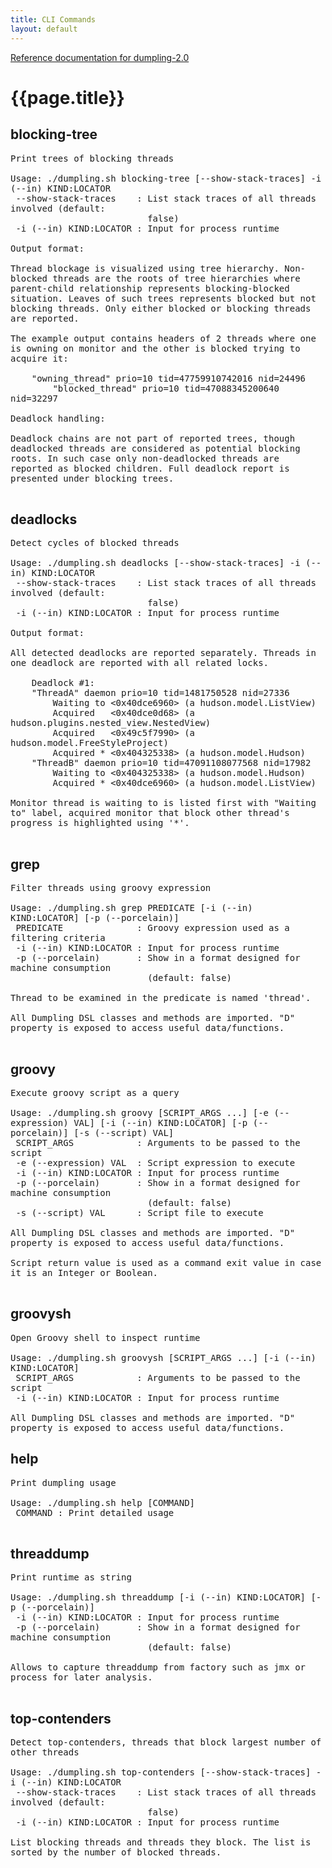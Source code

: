 ```yaml
---
title: CLI Commands
layout: default
---
```

[Reference documentation for dumpling-2.0](.)

# {{page.title}}

## blocking-tree

<pre style='word-wrap: break-word; white-space: pre-wrap;'>
Print trees of blocking threads

Usage: ./dumpling.sh blocking-tree [--show-stack-traces] -i (--in) KIND:LOCATOR
 --show-stack-traces    : List stack traces of all threads involved (default:
                          false)
 -i (--in) KIND:LOCATOR : Input for process runtime

Output format:

Thread blockage is visualized using tree hierarchy. Non-blocked threads are the roots of tree hierarchies where parent-child relationship represents blocking-blocked situation. Leaves of such trees represents blocked but not blocking threads. Only either blocked or blocking threads are reported.

The example output contains headers of 2 threads where one is owning on monitor and the other is blocked trying to acquire it:

    "owning_thread" prio=10 tid=47759910742016 nid=24496
        "blocked_thread" prio=10 tid=47088345200640 nid=32297

Deadlock handling:

Deadlock chains are not part of reported trees, though deadlocked threads are considered as potential blocking roots. In such case only non-deadlocked threads are reported as blocked children. Full deadlock report is presented under blocking trees.

</pre>

## deadlocks

<pre style='word-wrap: break-word; white-space: pre-wrap;'>
Detect cycles of blocked threads

Usage: ./dumpling.sh deadlocks [--show-stack-traces] -i (--in) KIND:LOCATOR
 --show-stack-traces    : List stack traces of all threads involved (default:
                          false)
 -i (--in) KIND:LOCATOR : Input for process runtime

Output format:

All detected deadlocks are reported separately. Threads in one deadlock are reported with all related locks.

    Deadlock #1:
    "ThreadA" daemon prio=10 tid=1481750528 nid=27336
        Waiting to <0x40dce6960> (a hudson.model.ListView)
        Acquired   <0x40dce0d68> (a hudson.plugins.nested_view.NestedView)
        Acquired   <0x49c5f7990> (a hudson.model.FreeStyleProject)
        Acquired * <0x404325338> (a hudson.model.Hudson)
    "ThreadB" daemon prio=10 tid=47091108077568 nid=17982
        Waiting to <0x404325338> (a hudson.model.Hudson)
        Acquired * <0x40dce6960> (a hudson.model.ListView)

Monitor thread is waiting to is listed first with "Waiting to" label, acquired monitor that block other thread's progress is highlighted using '*'.

</pre>

## grep

<pre style='word-wrap: break-word; white-space: pre-wrap;'>
Filter threads using groovy expression

Usage: ./dumpling.sh grep PREDICATE [-i (--in) KIND:LOCATOR] [-p (--porcelain)]
 PREDICATE              : Groovy expression used as a filtering criteria
 -i (--in) KIND:LOCATOR : Input for process runtime
 -p (--porcelain)       : Show in a format designed for machine consumption
                          (default: false)

Thread to be examined in the predicate is named 'thread'.

All Dumpling DSL classes and methods are imported. "D" property is exposed to access useful data/functions.

</pre>

## groovy

<pre style='word-wrap: break-word; white-space: pre-wrap;'>
Execute groovy script as a query

Usage: ./dumpling.sh groovy [SCRIPT_ARGS ...] [-e (--expression) VAL] [-i (--in) KIND:LOCATOR] [-p (--porcelain)] [-s (--script) VAL]
 SCRIPT_ARGS            : Arguments to be passed to the script
 -e (--expression) VAL  : Script expression to execute
 -i (--in) KIND:LOCATOR : Input for process runtime
 -p (--porcelain)       : Show in a format designed for machine consumption
                          (default: false)
 -s (--script) VAL      : Script file to execute

All Dumpling DSL classes and methods are imported. "D" property is exposed to access useful data/functions.

Script return value is used as a command exit value in case it is an Integer or Boolean.

</pre>

## groovysh

<pre style='word-wrap: break-word; white-space: pre-wrap;'>
Open Groovy shell to inspect runtime

Usage: ./dumpling.sh groovysh [SCRIPT_ARGS ...] [-i (--in) KIND:LOCATOR]
 SCRIPT_ARGS            : Arguments to be passed to the script
 -i (--in) KIND:LOCATOR : Input for process runtime

All Dumpling DSL classes and methods are imported. "D" property is exposed to access useful data/functions.
</pre>

## help

<pre style='word-wrap: break-word; white-space: pre-wrap;'>
Print dumpling usage

Usage: ./dumpling.sh help [COMMAND]
 COMMAND : Print detailed usage

</pre>

## threaddump

<pre style='word-wrap: break-word; white-space: pre-wrap;'>
Print runtime as string

Usage: ./dumpling.sh threaddump [-i (--in) KIND:LOCATOR] [-p (--porcelain)]
 -i (--in) KIND:LOCATOR : Input for process runtime
 -p (--porcelain)       : Show in a format designed for machine consumption
                          (default: false)

Allows to capture threaddump from factory such as jmx or process for later analysis.

</pre>

## top-contenders

<pre style='word-wrap: break-word; white-space: pre-wrap;'>
Detect top-contenders, threads that block largest number of other threads

Usage: ./dumpling.sh top-contenders [--show-stack-traces] -i (--in) KIND:LOCATOR
 --show-stack-traces    : List stack traces of all threads involved (default:
                          false)
 -i (--in) KIND:LOCATOR : Input for process runtime

List blocking threads and threads they block. The list is sorted by the number of blocked threads.

</pre>
